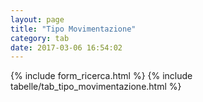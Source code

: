 ```yaml
---
layout: page
title: "Tipo Movimentazione"
category: tab
date: 2017-03-06 16:54:02
---
```


{% include form_ricerca.html %}
{% include tabelle/tab_tipo_movimentazione.html %}

